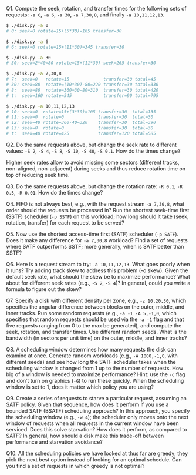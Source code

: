 Q1. Compute the seek, rotation, and transfer times for the following sets of requests: `-a 0`, `-a 6`, `-a 30`, `-a 7,30,8`, and finally `-a 10,11,12,13`.

```sh
$ ./disk.py -a 0
# 0: seek=0 rotate=15+(5*30)=165 transfer=30

$ ./disk.py -a 6
# 6: seek=0 rotate=15+(11*30)=345 transfer=30

$ ./disk.py -a 30
# 30: seek=2*40=80 rotate=15+(11*30)-seek=265 transfer=30

$ ./disk.py -a 7,30,8
# 7:  seek=0   rotate=15             transfer=30 total=45
# 30: seek=80  rotate=(10*30)-80=220 transfer=30 total=330
# 8:  seek=80  rotate=360+30-80=310  transfer=30 total=420
# t:  seek=160 rotate=545            transfer=90 total=795

$ ./disk.py -a 10,11,12,13
# 10: seek=0  rotate=15+(3*30)=105 transfer=30  total=135
# 11: seek=0  rotate=0             transfer=30  total=30
# 12: seek=40 rotate=360-40=320    transfer=30  total=390
# 13: seek=0  rotate=0             transfer=30  total=30
# t:  seek=40 rotate=425           transfer=120 total=585
```

Q2. Do the same requests above, but change the seek rate to different values: `-S 2`, `-S 4`, `-S 8`, `-S 10`, `-S 40`, `-S 0.1`. How do the times change?

Higher seek rates allow to avoid missing some sectors (different tracks, non-aligned, non-adjacent) during seeks and thus reduce rotation time on top of reducing seek time.

Q3. Do the same requests above, but change the rotation rate: `-R 0.1`, `-R 0.5`, `-R 0.01`. How do the times change?

Q4. FIFO is not always best, e.g., with the request stream `-a 7,30,8`, what order should the requests be processed in? Run the shortest seek-time first (SSTF) scheduler (`-p SSTF`) on this workload; how long should it take (seek, rotation, transfer) for each request to be served?

Q5. Now use the shortest access-time first (SATF) scheduler (`-p SATF`). Does it make any difference for `-a 7,30,8` workload? Find a set of requests where SATF outperforms SSTF; more generally, when is SATF better than SSTF?

Q6. Here is a request stream to try: `-a 10,11,12,13`. What goes poorly when it runs? Try adding track skew to address this problem (-o skew). Given the default seek rate, what should the skew be to maximize performance? What about for different seek rates (e.g., `-S 2`, `-S 4`)? In general, could you write a formula to figure out the skew?

Q7. Specify a disk with different density per zone, e.g., `-z 10,20,30`, which specifies the angular difference between blocks on the outer, middle, and inner tracks. Run some random requests (e.g., `-a -1 -A 5,-1,0`, which specifies that random requests should be used via the `-a -1` flag and that five requests ranging from 0 to the max be generated), and compute the seek, rotation, and transfer times. Use different random seeds. What is the bandwidth (in sectors per unit time) on the outer, middle, and inner tracks?

Q8. A scheduling window determines how many requests the disk can examine at once. Generate random workloads (e.g., `-A 1000,-1,0`, with different seeds) and see how long the SATF scheduler takes when the scheduling window is changed from 1 up to the number of requests. How big of a window is needed to maximize performance? Hint: use the `-c` flag and don’t turn on graphics (`-G`) to run these quickly. When the scheduling window is set to 1, does it matter which policy you are using?

Q9. Create a series of requests to starve a particular request, assuming an SATF policy. Given that sequence, how does it perform if you use a bounded SATF (BSATF) scheduling approach? In this approach, you specify the scheduling window (e.g., `-w 4`); the scheduler only moves onto the next window of requests when all requests in the current window have been serviced. Does this solve starvation? How does it perform, as compared to SATF? In general, how should a disk make this trade-off between performance and starvation avoidance?

Q10. All the scheduling policies we have looked at thus far are greedy; they pick the next best option instead of looking for an optimal schedule. Can you find a set of requests in which greedy is not optimal?
